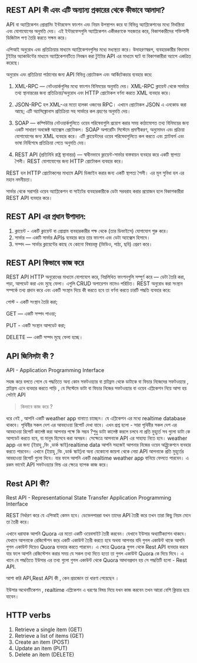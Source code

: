 ## REST API কী এবং এটি অন্যান্য প্রকারের থেকে কীভাবে আলাদা?

API বা অ্যাপ্লিকেশন প্রোগ্রামিং ইন্টারফেস ফাংশন এবং নিয়ম উপস্থাপন করে যা বিভিন্ন অ্যাপ্লিকেশনের মধ্যে মিথস্ক্রিয়া এবং যোগাযোগের অনুমতি দেয়। এই ইন্টারফেসগুলি অ্যাপ্লিকেশন একীকরণকে সহজতর করে, বিকাশকারীদের শক্তিশালী ডিজিটাল পণ্য তৈরি করতে সক্ষম করে।

এপিআই অনুরোধ এবং প্রতিক্রিয়ার মাধ্যমে অ্যাপ্লিকেশনগুলির মধ্যে মধ্যস্থতা করে। উদাহরণস্বরূপ, ব্যবহারকারীর বিদ্যমান টুইটার অ্যাকাউন্টের মাধ্যমে অ্যাপ্লিকেশনটিতে নিবন্ধন করা টুইটার API এর মাধ্যমে ঘটে যা বিকাশকারীরা অ্যাপে একত্রিত করেছে।

অনুরোধ এবং প্রতিক্রিয়া পাঠানোর জন্য API বিভিন্ন প্রোটোকল এবং আর্কিটেকচার ব্যবহার করে:

1. XML-RPC — নেটওয়ার্কগুলির মধ্যে ফাংশন বিনিময়ের অনুমতি দেয়। XML-RPC ক্লায়েন্ট থেকে সার্ভারে তথ্য স্থানান্তরের জন্য প্রতিক্রিয়া/অনুরোধ এবং HTTP প্রোটোকল বর্ণনা করতে XML ব্যবহার করে।

2. JSON-RPC হল XML-এর মতো হালকা ওজনের RPC। এখানে প্রোটোকল JSON এ এনকোড করা আছে; এটি অ্যাসিঙ্ক্রোনাস প্রতিক্রিয়া সহ সার্ভারে কল গ্রহণের অনুমতি দেয়।

3. SOAP — কম্পিউটার নেটওয়ার্কগুলিতে ওয়েব পরিষেবাগুলি প্রয়োগ করার সময় কাঠামোগত তথ্য বিনিময়ের জন্য একটি সাধারণ অবজেক্ট অ্যাক্সেস প্রোটোকল। SOAP অপারেটিং সিস্টেমে প্রমাণীকরণ, অনুমোদন এবং প্রক্রিয়া যোগাযোগের জন্য XML ব্যবহার করে। এটি ক্লায়েন্টদের ওয়েব পরিষেবাগুলিতে কল করতে এবং প্ল্যাটফর্ম এবং ভাষা নির্বিশেষে প্রতিক্রিয়া পেতে অনুমতি দেয়।

4. REST API (প্রতিনিধি রাষ্ট্র স্থানান্তর) — স্বাধীনভাবে ক্লায়েন্ট-সার্ভার বাস্তবায়ন ব্যবহার করে একটি স্থাপত্য শৈলী। REST যোগাযোগের জন্য HTTP প্রোটোকল ব্যবহার করে।

REST হল HTTP প্রোটোকলের মাধ্যমে API ডিজাইন করার জন্য একটি স্থাপত্য শৈলী। এর মূল সুবিধা হল এর মহান নমনীয়তা।

সার্ভার থেকে সরাসরি ওয়েব অ্যাপ্লিকেশন বা সাইটের ব্যবহারকারীকে ডেটা সরবরাহ করার প্রয়োজন হলে বিকাশকারীরা REST API ব্যবহার করে।

## REST API এর প্রধান উপাদান:

1. ক্লায়েন্ট - একটি ক্লায়েন্ট বা প্রোগ্রাম ব্যবহারকারীর পক্ষ থেকে (তার ডিভাইসে) যোগাযোগ শুরু করে।
2. সার্ভার — একটি সার্ভার APIs ব্যবহার করে তার ফাংশন এবং ডেটা অ্যাক্সেস হিসাবে।
3. সম্পদ — সার্ভার ক্লায়েন্টের কাছে যে কোনো বিষয়বস্তু (ভিডিও, পাঠ্য, ছবি) প্রেরণ করে।

## REST API কিভাবে কাজ করে

REST API HTTP অনুরোধের মাধ্যমে যোগাযোগ করে, নিম্নলিখিত ফাংশনগুলি সম্পূর্ণ করে — ডেটা তৈরি করা, পড়া, আপডেট করা এবং মুছে ফেলা। এগুলি CRUD অপারেশন নামেও পরিচিত। REST অনুরোধ করা সংস্থান সম্পর্কে তথ্য প্রদান করে এবং একটি সংস্থান দিয়ে কী করতে হবে তা বর্ণনা করতে চারটি পদ্ধতি ব্যবহার করে:

পোস্ট - একটি সংস্থান তৈরি করা;

GET — একটি সম্পদ পাওয়া;

PUT - একটি সংস্থান আপডেট করা;

DELETE — একটি সম্পদ মুছে ফেলা হচ্ছে।

## API জিনিসটা কী ?

API - Application Programming Interface

সহজ করে বলতে গেলে যে পদ্ধতিতে অন্য কোন সফটওয়্যার বা প্লাটফ্রম থেকে ডাটাকে বা ফিচার নিজেদের সফটওয়্যার , প্লাটফ্রম এনে ব্যবহার করতে পাড়ি , যে সিস্টেমে ডাটা বা ফিচার নিজের সফটওয়্যার বা ওয়েব এপ্লিকেশন নিয়ে আসা হয় সেটাই API

> কিভাবে কাজ করে ?

ধরে নেই , আপনি একটি weather app বানাতে চাচ্ছেন। যে এপ্লিকেশন এর মধ্যে realtime database থাকবে। পৃথিবীর সকল দেশ এর আবহাওয়া রিপোর্ট দেখা যাবে। এখন প্রশ্ন হলো - সারা পৃথিবীর সকল দেশ এর আবহাওয়া রিপোর্ট কালেক্ট করা আপনার পক্ষে কি সম্ভব ?শুধু ডাটা কালেক্ট করলে চলবে না প্রতি মুহূর্তে সব গুলো ডাটা কে আপডেট করতে হবে, যা মানুষ হিসেবে করা অসম্ভব। সেক্ষেত্রে আপনাকে API এর সাহায্য নিতে হবে। weather app এর জন্য (ইয়াহু ,বিং ,ডার্ক স্কাই)realtime data আপনি সহজেই আপনার নিজের ওয়েব অপ্প্লিকেশনে ব্যবহার করতে পারবেন। এখানে (ইয়াহু ,বিং ,ডার্ক স্কাই)বা অন্য যেকোনো জায়গা থেকে নেয়া API আপনাকে প্রতি মুহূর্তের আবহাওয়া রিপোর্ট গুলো দিবে। যার ফলে আপনি একটি realtime weather app বানিয়ে ফেলতে পারবেন। এ রকম ভাবেই API সফটওয়্যার বিল্ড এর ক্ষেত্রে ব্যাপক কাজ করে।

## Rest API কী?

Rest API - Representational State Transfer Application Programming Interface

REST নির্ধারণ করে যে এপিআই কেমন হবে। ডেভেলপাররা যখন তাদের API তৈরী করে তখন তারা কিছু নিয়ম মেনে তা তৈরী করে।

এখানে ধরাযাক আপনি Quora এর মতো একটি ওয়েবসাইট তৈরী করবেন। যেখানে ইউসার অথ্যাটিক্যাশন থাকবে। যেখানে আপনাকে রেজিস্টেশন করে একটি একাউন্ট তৈরী করতে হবে অথবা আপনার যদি গুগল একাউন্ট থাকে আপনি গুগল একাউন্ট দিয়েও Quora ব্যবহার করতে পারবেন। এ ক্ষেত্রে Quora গুগল থেকে Rest API ব্যবহার করবে যার ফলে আপনি রেজিস্টেশন করার সময় যে সকল তথ্য দিতে হতো তা গুগল একাউন্ট Quora কে দিয়ে দিবে। এ খানে যে পদ্ধতিতে ইউসার এর তথ্য গুলো গুগল একাউন্ট থেকে Quora আদানপ্রদান হয় সে পদ্ধতিটি হলো - Rest API.

আশা করি API,Rest API কী , কেন প্রয়জোন তা ধারণা পেয়েছেন ।

ইউসার অথেনটিকেশন , realtime এপ্লিকেশন এ ধরণের বিষয় নিয়ে যখন কাজ করবেন তখন আরো বেশি ক্লিয়ার হয়ে যাবেন।

## HTTP verbs

1. Retrieve a single item (GET)
2. Retrieve a list of items (GET)
3. Create an item (POST)
4. Update an item (PUT)
5. Delete an item (DELETE)
